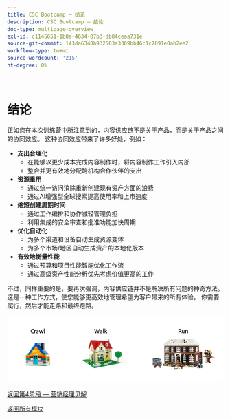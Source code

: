 ```yaml
---
title: CSC Bootcamp — 结论
description: CSC Bootcamp — 结论
doc-type: multipage-overview
exl-id: c1145651-1b8a-4634-87b3-db84ceaa731e
source-git-commit: 143da6340b932563a3309bb46c1c7091e0ab2ee2
workflow-type: tm+mt
source-wordcount: '215'
ht-degree: 0%

---
```


# 结论

正如您在本次训练营中所注意到的，内容供应链不是关于产品，而是关于产品之间的协同效应。 这种协同效应带来了许多好处，例如：

- **支出合理化**
   - 在能够以更少成本完成内容制作时，将内容制作工作引入内部
   - 整合并更有效地分配跨机构合作伙伴的支出
- **资源重用**
   - 通过统一访问消除重新创建现有资产方面的浪费
   - 通过Al增强型全球搜索提高使用率和上市速度
- **缩短创建周期时间**
   - 通过工作编排和协作减轻管理负担
   - 利用集成的安全审查和批准功能加快周期
- **优化自动化**
   - 为多个渠道和设备自动生成资源变体
   - 为多个市场/地区自动生成资产的本地化版本
- **有效地衡量性能**
   - 通过预算和项目性能智能优化工作流
   - 通过高级资产性能分析优先考虑价值更高的工作

不过，同样重要的是，要再次强调，内容供应链并不是解决所有问题的神奇方法。 这是一种工作方式，使您能够更高效地管理希望为客户带来的所有体验。 你需要爬行，然后才能走路和最终跑路。

![爬网游走](./images/crawl-walk-run.png)


[返回第4阶段 — 营销经理见解](./phases/insights/marketing-manager.md)

[返回所有模块](./overview.md)

